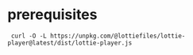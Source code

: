 # prerequisites

```
 curl -O -L https://unpkg.com/@lottiefiles/lottie-player@latest/dist/lottie-player.js
```
